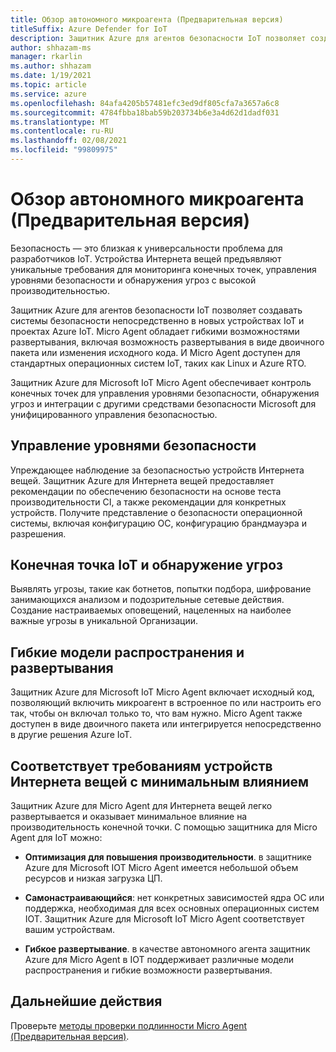 ```yaml
---
title: Обзор автономного микроагента (Предварительная версия)
titleSuffix: Azure Defender for IoT
description: Защитник Azure для агентов безопасности IoT позволяет создавать системы безопасности непосредственно в новых устройствах IoT и проектах Azure IoT.
author: shhazam-ms
manager: rkarlin
ms.author: shhazam
ms.date: 1/19/2021
ms.topic: article
ms.service: azure
ms.openlocfilehash: 84afa4205b57481efc3ed9df805cfa7a3657a6c8
ms.sourcegitcommit: 4784fbba18bab59b203734b6e3a4d62d1dadf031
ms.translationtype: MT
ms.contentlocale: ru-RU
ms.lasthandoff: 02/08/2021
ms.locfileid: "99809975"
---
```

# <a name="standalone-micro-agent-overview-preview"></a>Обзор автономного микроагента (Предварительная версия)

Безопасность — это близкая к универсальности проблема для разработчиков IoT. Устройства Интернета вещей предъявляют уникальные требования для мониторинга конечных точек, управления уровнями безопасности и обнаружения угроз с высокой производительностью. 

Защитник Azure для агентов безопасности IoT позволяет создавать системы безопасности непосредственно в новых устройствах IoT и проектах Azure IoT. Micro Agent обладает гибкими возможностями развертывания, включая возможность развертывания в виде двоичного пакета или изменения исходного кода. И Micro Agent доступен для стандартных операционных систем IoT, таких как Linux и Azure RTO. 

Защитник Azure для Microsoft IoT Micro Agent обеспечивает контроль конечных точек для управления уровнями безопасности, обнаружения угроз и интеграции с другими средствами безопасности Microsoft для унифицированного управления безопасностью. 

## <a name="security-posture-management"></a>Управление уровнями безопасности 

Упреждающее наблюдение за безопасностью устройств Интернета вещей. Защитник Azure для Интернета вещей предоставляет рекомендации по обеспечению безопасности на основе теста производительности CI, а также рекомендации для конкретных устройств. Получите представление о безопасности операционной системы, включая конфигурацию ОС, конфигурацию брандмауэра и разрешения. 

## <a name="endpoint-iot-and-ot-threat-detection"></a>Конечная точка IoT и обнаружение угроз 

Выявлять угрозы, такие как ботнетов, попытки подбора, шифрование занимающихся анализом и подозрительные сетевые действия. Создание настраиваемых оповещений, нацеленных на наиболее важные угрозы в уникальной Организации. 

## <a name="flexible-distribution-and-deployment-models"></a>Гибкие модели распространения и развертывания 

Защитник Azure для Microsoft IoT Micro Agent включает исходный код, позволяющий включить микроагент в встроенное по или настроить его так, чтобы он включал только то, что вам нужно. Micro Agent также доступен в виде двоичного пакета или интегрируется непосредственно в другие решения Azure IoT. 

## <a name="meets-the-needs-of-your-iot-devices-with-minimal-impact"></a>Соответствует требованиям устройств Интернета вещей с минимальным влиянием 

Защитник Azure для Micro Agent для Интернета вещей легко развертывается и оказывает минимальное влияние на производительность конечной точки. С помощью защитника для Micro Agent для IoT можно:

- **Оптимизация для повышения производительности**. в защитнике Azure для Microsoft IOT Micro Agent имеется небольшой объем ресурсов и низкая загрузка ЦП.  

- **Самонастраивающийся**: нет конкретных зависимостей ядра ОС или поддержка, необходимая для всех основных операционных систем IOT. Защитник Azure для Microsoft IoT Micro Agent соответствует вашим устройствам. 

- **Гибкое развертывание**. в качестве автономного агента защитник Azure для Micro Agent в IOT поддерживает различные модели распространения и гибкие возможности развертывания.

## <a name="next-steps"></a>Дальнейшие действия

Проверьте [методы проверки подлинности Micro Agent (Предварительная версия)](concept-security-agent-authentication.md).
